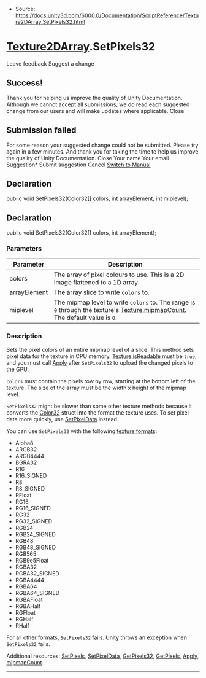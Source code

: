 * Source: https://docs.unity3d.com/6000.0/Documentation/ScriptReference/Texture2DArray.SetPixels32.html

#  [Texture2DArray](https://docs.unity3d.com/6000.0/Documentation/ScriptReference/Texture2DArray.html).SetPixels32
Leave feedback
Suggest a change
## Success!
Thank you for helping us improve the quality of Unity Documentation. Although we cannot accept all submissions, we do read each suggested change from our users and will make updates where applicable.
Close
## Submission failed
For some reason your suggested change could not be submitted. Please <a>try again</a> in a few minutes. And thank you for taking the time to help us improve the quality of Unity Documentation.
Close
Your name Your email Suggestion* Submit suggestion
Cancel
[Switch to Manual](https://docs.unity3d.com/6000.0/Documentation/Manual/class-Texture2DArray.html "Go to Texture2DArray Component in the Manual")
## Declaration
public void SetPixels32(Color32[] colors, int arrayElement, int miplevel); 
## Declaration
public void SetPixels32(Color32[] colors, int arrayElement); 
### Parameters
Parameter | Description  
---|---  
colors | The array of pixel colours to use. This is a 2D image flattened to a 1D array.  
arrayElement | The array slice to write `colors` to.  
miplevel | The mipmap level to write `colors` to. The range is `0` through the texture's [Texture.mipmapCount](https://docs.unity3d.com/6000.0/Documentation/ScriptReference/Texture-mipmapCount.html). The default value is `0`.  
### Description
Sets the pixel colors of an entire mipmap level of a slice.
This method sets pixel data for the texture in CPU memory. [Texture.isReadable](https://docs.unity3d.com/6000.0/Documentation/ScriptReference/Texture-isReadable.html) must be `true`, and you must call [Apply](https://docs.unity3d.com/6000.0/Documentation/ScriptReference/Texture2DArray.Apply.html) after `SetPixels32` to upload the changed pixels to the GPU.  
  
`colors` must contain the pixels row by row, starting at the bottom left of the texture. The size of the array must be the width x height of the mipmap level.  
  
`SetPixels32` might be slower than some other texture methods because it converts the [Color32](https://docs.unity3d.com/6000.0/Documentation/ScriptReference/Color32.html) struct into the format the texture uses. To set pixel data more quickly, use [SetPixelData](https://docs.unity3d.com/6000.0/Documentation/ScriptReference/Texture2DArray.SetPixelData.html) instead.  
  
You can use `SetPixels32` with the following [texture formats](https://docs.unity3d.com/6000.0/Documentation/ScriptReference/TextureFormat.html): 
  * Alpha8
  * ARGB32
  * ARGB4444
  * BGRA32
  * R16
  * R16_SIGNED
  * R8
  * R8_SIGNED
  * RFloat
  * RG16
  * RG16_SIGNED
  * RG32
  * RG32_SIGNED
  * RGB24
  * RGB24_SIGNED
  * RGB48
  * RGB48_SIGNED
  * RGB565
  * RGB9e5Float
  * RGBA32
  * RGBA32_SIGNED
  * RGBA4444
  * RGBA64
  * RGBA64_SIGNED
  * RGBAFloat
  * RGBAHalf
  * RGFloat
  * RGHalf
  * RHalf


For all other formats, `SetPixels32` fails. Unity throws an exception when `SetPixels32` fails.  
  
Additional resources: [SetPixels](https://docs.unity3d.com/6000.0/Documentation/ScriptReference/Texture2DArray.SetPixels.html), [SetPixelData](https://docs.unity3d.com/6000.0/Documentation/ScriptReference/Texture2DArray.SetPixelData.html), [GetPixels32](https://docs.unity3d.com/6000.0/Documentation/ScriptReference/Texture2DArray.GetPixels32.html), [GetPixels](https://docs.unity3d.com/6000.0/Documentation/ScriptReference/Texture2DArray.GetPixels.html), [Apply](https://docs.unity3d.com/6000.0/Documentation/ScriptReference/Texture2DArray.Apply.html), [mipmapCount](https://docs.unity3d.com/6000.0/Documentation/ScriptReference/Texture-mipmapCount.html).
* * *
